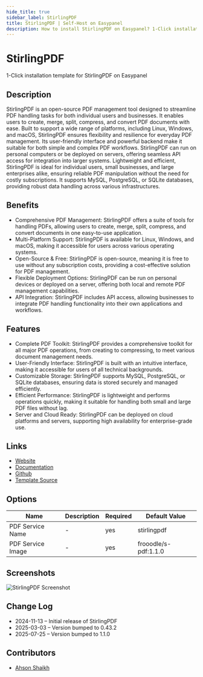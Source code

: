 ```yaml
---
hide_title: true
sidebar_label: StirlingPDF
title: StirlingPDF | Self-Host on Easypanel
description: How to install StirlingPDF on Easypanel? 1-Click installation template for StirlingPDF on Easypanel
---
```


<!-- generated -->

# StirlingPDF

1-Click installation template for StirlingPDF on Easypanel

## Description

StirlingPDF is an open-source PDF management tool designed to streamline PDF handling tasks for both individual users and businesses. It enables users to create, merge, split, compress, and convert PDF documents with ease. Built to support a wide range of platforms, including Linux, Windows, and macOS, StirlingPDF ensures flexibility and resilience for everyday PDF management. Its user-friendly interface and powerful backend make it suitable for both simple and complex PDF workflows. StirlingPDF can run on personal computers or be deployed on servers, offering seamless API access for integration into larger systems. Lightweight and efficient, StirlingPDF is ideal for individual users, small businesses, and large enterprises alike, ensuring reliable PDF manipulation without the need for costly subscriptions. It supports MySQL, PostgreSQL, or SQLite databases, providing robust data handling across various infrastructures.

## Benefits

- Comprehensive PDF Management: StirlingPDF offers a suite of tools for handling PDFs, allowing users to create, merge, split, compress, and convert documents in one easy-to-use application.
- Multi-Platform Support: StirlingPDF is available for Linux, Windows, and macOS, making it accessible for users across various operating systems.
- Open-Source & Free: StirlingPDF is open-source, meaning it is free to use without any subscription costs, providing a cost-effective solution for PDF management.
- Flexible Deployment Options: StirlingPDF can be run on personal devices or deployed on a server, offering both local and remote PDF management capabilities.
- API Integration: StirlingPDF includes API access, allowing businesses to integrate PDF handling functionality into their own applications and workflows.

## Features

- Complete PDF Toolkit: StirlingPDF provides a comprehensive toolkit for all major PDF operations, from creating to compressing, to meet various document management needs.
- User-Friendly Interface: StirlingPDF is built with an intuitive interface, making it accessible for users of all technical backgrounds.
- Customizable Storage: StirlingPDF supports MySQL, PostgreSQL, or SQLite databases, ensuring data is stored securely and managed efficiently.
- Efficient Performance: StirlingPDF is lightweight and performs operations quickly, making it suitable for handling both small and large PDF files without lag.
- Server and Cloud Ready: StirlingPDF can be deployed on cloud platforms and servers, supporting high availability for enterprise-grade use.

## Links

- [Website](https://stirlingpdf.io/)
- [Documentation](https://stirlingpdf.io/)
- [Github](https://github.com/Stirling-Tools/Stirling-PDF)
- [Template Source](https://github.com/easypanel-io/templates/tree/main/templates/stirlingpdf)

## Options

Name | Description | Required | Default Value
-|-|-|-
PDF Service Name | - | yes | stirlingpdf
PDF Service Image | - | yes | frooodle/s-pdf:1.1.0

## Screenshots

![StirlingPDF Screenshot](./assets/screenshot.png)

## Change Log

- 2024-11-13 – Initial release of StirlingPDF
- 2025-03-03 – Version bumped to 0.43.2
- 2025-07-25 – Version bumped to 1.1.0

## Contributors

- [Ahson Shaikh](https://github.com/Ahson-Shaikh)

